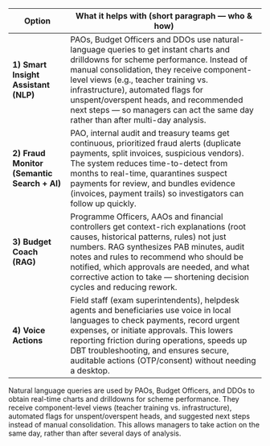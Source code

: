 | Option                                      | What it helps with (short paragraph — who & how)                                                                                                                                                                                                                                                                                                                                           |
| ------------------------------------------- | ------------------------------------------------------------------------------------------------------------------------------------------------------------------------------------------------------------------------------------------------------------------------------------------------------------------------------------------------------------------------------------------ |
| **1) Smart Insight Assistant (NLP)**        | PAOs, Budget Officers and DDOs use natural-language queries to get instant charts and drilldowns for scheme performance. Instead of manual consolidation, they receive component-level views (e.g., teacher training vs. infrastructure), automated flags for unspent/overspent heads, and recommended next steps — so managers can act the same day rather than after multi-day analysis. |
| **2) Fraud Monitor (Semantic Search + AI)** | PAO, internal audit and treasury teams get continuous, prioritized fraud alerts (duplicate payments, split invoices, suspicious vendors). The system reduces time-to-detect from months to real-time, quarantines suspect payments for review, and bundles evidence (invoices, payment trails) so investigators can follow up quickly.                                                     |
| **3) Budget Coach (RAG)**                   | Programme Officers, AAOs and financial controllers get context-rich explanations (root causes, historical patterns, rules) not just numbers. RAG synthesizes PAB minutes, audit notes and rules to recommend who should be notified, which approvals are needed, and what corrective action to take — shortening decision cycles and reducing rework.                                      |
| **4) Voice Actions**                        | Field staff (exam superintendents), helpdesk agents and beneficiaries use voice in local languages to check payments, record urgent expenses, or initiate approvals. This lowers reporting friction during operations, speeds up DBT troubleshooting, and ensures secure, auditable actions (OTP/consent) without needing a desktop.                                                       |

Natural language queries are used by PAOs, Budget Officers, and DDOs to obtain real-time charts and drilldowns for scheme performance.  They receive component-level views (teacher training vs. infrastructure), automated flags for unspent/overspent heads, and suggested next steps instead of manual consolidation. This allows managers to take action on the same day, rather than after several days of analysis.
